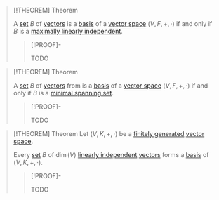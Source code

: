 >[!THEOREM] Theorem
>
>A [set](../../../../Set%20Theory/Set.md) $B$ of [vectors](../Vector%20Space.md) is a [basis](Basis.md) of a [vector space](../Vector%20Space.md) $(V,F,+,\cdot)$ if and only if $B$ is a [maximally linearly independent](../Linear%20Independence.md).
>
>>[!PROOF]-
>>
>>TODO
>>

>[!THEOREM] Theorem
>
>A [set](../../../../Set%20Theory/Set.md) $B$ of [vectors](../Vector%20Space.md) from is a [basis](Basis.md) of a [vector space](../Vector%20Space.md) $(V,F,+,\cdot)$ if and only if $B$ is a [minimal spanning set](../Spanning%20Set%20(Generator).md).
>
>>[!PROOF]-
>>
>>TODO
>>

>[!THEOREM] Theorem
>Let $(V,K,+,\cdot)$ be a [finitely generated](../Spanning%20Set%20(Generator).md) [vector space](../Vector%20Space.md).
>
>Every [set](../../../../Set%20Theory/Set.md) $B$ of $\dim(V)$ [linearly independent](../Linear%20Independence.md) [vectors](../Vector%20Space.md) forms a [basis](Basis.md) of $(V,K,+,\cdot)$.
>
>>[!PROOF]-
>>
>>TODO
>>
>